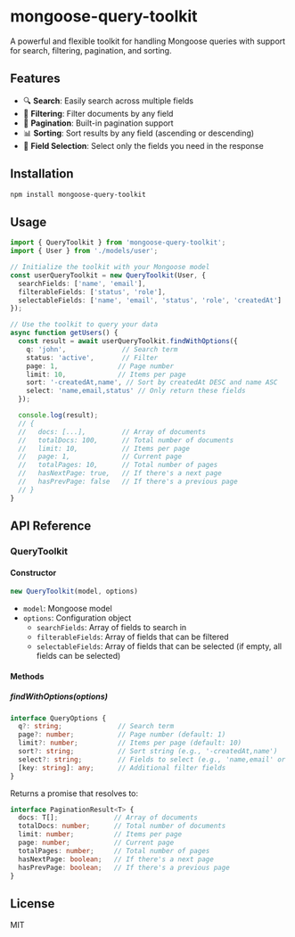 # mongoose-query-toolkit

A powerful and flexible toolkit for handling Mongoose queries with support for search, filtering, pagination, and sorting.

## Features

- 🔍 **Search**: Easily search across multiple fields
- 🔁 **Filtering**: Filter documents by any field
- 📄 **Pagination**: Built-in pagination support
- 📊 **Sorting**: Sort results by any field (ascending or descending)
- 🔎 **Field Selection**: Select only the fields you need in the response

## Installation

```bash
npm install mongoose-query-toolkit
```

## Usage

```typescript
import { QueryToolkit } from 'mongoose-query-toolkit';
import { User } from './models/user';

// Initialize the toolkit with your Mongoose model
const userQueryToolkit = new QueryToolkit(User, {
  searchFields: ['name', 'email'],
  filterableFields: ['status', 'role'],
  selectableFields: ['name', 'email', 'status', 'role', 'createdAt']
});

// Use the toolkit to query your data
async function getUsers() {
  const result = await userQueryToolkit.findWithOptions({
    q: 'john',              // Search term
    status: 'active',       // Filter
    page: 1,               // Page number
    limit: 10,             // Items per page
    sort: '-createdAt,name', // Sort by createdAt DESC and name ASC
    select: 'name,email,status' // Only return these fields
  });

  console.log(result);
  // {
  //   docs: [...],         // Array of documents
  //   totalDocs: 100,      // Total number of documents
  //   limit: 10,           // Items per page
  //   page: 1,             // Current page
  //   totalPages: 10,      // Total number of pages
  //   hasNextPage: true,   // If there's a next page
  //   hasPrevPage: false   // If there's a previous page
  // }
}
```

## API Reference

### QueryToolkit

#### Constructor

```typescript
new QueryToolkit(model, options)
```

- `model`: Mongoose model
- `options`: Configuration object
  - `searchFields`: Array of fields to search in
  - `filterableFields`: Array of fields that can be filtered
  - `selectableFields`: Array of fields that can be selected (if empty, all fields can be selected)

#### Methods

##### findWithOptions(options)

```typescript
interface QueryOptions {
  q?: string;              // Search term
  page?: number;           // Page number (default: 1)
  limit?: number;          // Items per page (default: 10)
  sort?: string;           // Sort string (e.g., '-createdAt,name')
  select?: string;         // Fields to select (e.g., 'name,email' or '-password,-__v')
  [key: string]: any;      // Additional filter fields
}
```

Returns a promise that resolves to:

```typescript
interface PaginationResult<T> {
  docs: T[];              // Array of documents
  totalDocs: number;      // Total number of documents
  limit: number;          // Items per page
  page: number;           // Current page
  totalPages: number;     // Total number of pages
  hasNextPage: boolean;   // If there's a next page
  hasPrevPage: boolean;   // If there's a previous page
}
```

## License

MIT